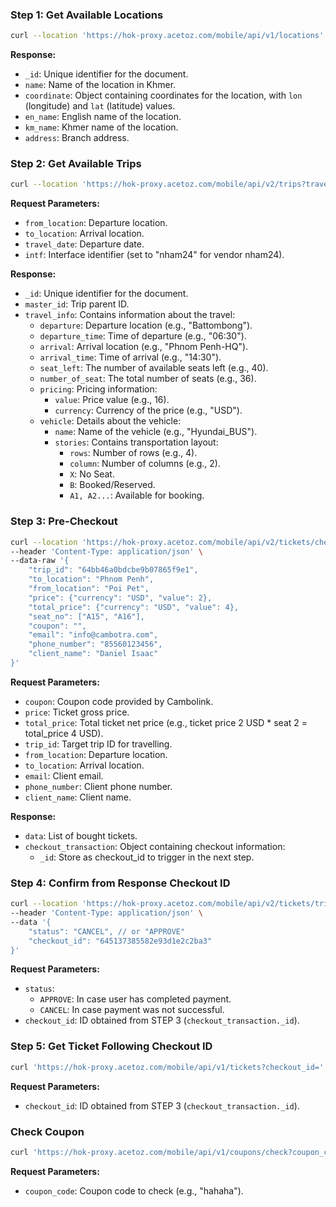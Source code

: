### Step 1: Get Available Locations
```sh
curl --location 'https://hok-proxy.acetoz.com/mobile/api/v1/locations'
```
**Response:**
- `_id`: Unique identifier for the document.
- `name`: Name of the location in Khmer.
- `coordinate`: Object containing coordinates for the location, with `lon` (longitude) and `lat` (latitude) values.
- `en_name`: English name of the location.
- `km_name`: Khmer name of the location.
- `address`: Branch address.

### Step 2: Get Available Trips
```sh
curl --location 'https://hok-proxy.acetoz.com/mobile/api/v2/trips?travel_date=2024-8-23&to_location=Phnom%20Penh&from_location=Poi%20Pet&intf=nham24'
```
**Request Parameters:**
- `from_location`: Departure location.
- `to_location`: Arrival location.
- `travel_date`: Departure date.
- `intf`: Interface identifier (set to "nham24" for vendor nham24).

**Response:**
- `_id`: Unique identifier for the document.
- `master_id`: Trip parent ID.
- `travel_info`: Contains information about the travel:
  - `departure`: Departure location (e.g., "Battombong").
  - `departure_time`: Time of departure (e.g., "06:30").
  - `arrival`: Arrival location (e.g., "Phnom Penh-HQ").
  - `arrival_time`: Time of arrival (e.g., "14:30").
  - `seat_left`: The number of available seats left (e.g., 40).
  - `number_of_seat`: The total number of seats (e.g., 36).
  - `pricing`: Pricing information:
    - `value`: Price value (e.g., 16).
    - `currency`: Currency of the price (e.g., "USD").
  - `vehicle`: Details about the vehicle:
    - `name`: Name of the vehicle (e.g., "Hyundai_BUS").
    - `stories`: Contains transportation layout:
      - `rows`: Number of rows (e.g., 4).
      - `column`: Number of columns (e.g., 2).
      - `X`: No Seat.
      - `B`: Booked/Reserved.
      - `A1, A2...`: Available for booking.

### Step 3: Pre-Checkout
```sh
curl --location 'https://hok-proxy.acetoz.com/mobile/api/v2/tickets/checkout' \
--header 'Content-Type: application/json' \
--data-raw '{
    "trip_id": "64bb46a0bdcbe9b07865f9e1",
    "to_location": "Phnom Penh",
    "from_location": "Poi Pet",
    "price": {"currency": "USD", "value": 2},
    "total_price": {"currency": "USD", "value": 4},
    "seat_no": ["A15", "A16"],
    "coupon": "",
    "email": "info@cambotra.com",
    "phone_number": "85560123456",
    "client_name": "Daniel Isaac"
}'
```
**Request Parameters:**
- `coupon`: Coupon code provided by Cambolink.
- `price`: Ticket gross price.
- `total_price`: Total ticket net price (e.g., ticket price 2 USD * seat 2 = total_price 4 USD).
- `trip_id`: Target trip ID for travelling.
- `from_location`: Departure location.
- `to_location`: Arrival location.
- `email`: Client email.
- `phone_number`: Client phone number.
- `client_name`: Client name.

**Response:**
- `data`: List of bought tickets.
- `checkout_transaction`: Object containing checkout information:
  - `_id`: Store as checkout_id to trigger in the next step.

### Step 4: Confirm from Response Checkout ID
```sh
curl --location 'https://hok-proxy.acetoz.com/mobile/api/v2/tickets/trigger' \
--header 'Content-Type: application/json' \
--data '{
    "status": "CANCEL", // or "APPROVE"
    "checkout_id": "645137385582e93d1e2c2ba3"
}'
```
**Request Parameters:**
- `status`: 
  - `APPROVE`: In case user has completed payment.
  - `CANCEL`: In case payment was not successful.
- `checkout_id`: ID obtained from STEP 3 (`checkout_transaction._id`).

### Step 5: Get Ticket Following Checkout ID
```sh
curl 'https://hok-proxy.acetoz.com/mobile/api/v1/tickets?checkout_id='
```
**Request Parameters:**
- `checkout_id`: ID obtained from STEP 3 (`checkout_transaction._id`).

### Check Coupon
```sh
curl 'https://hok-proxy.acetoz.com/mobile/api/v1/coupons/check?coupon_code=hahaha'
```
**Request Parameters:**
- `coupon_code`: Coupon code to check (e.g., "hahaha").

